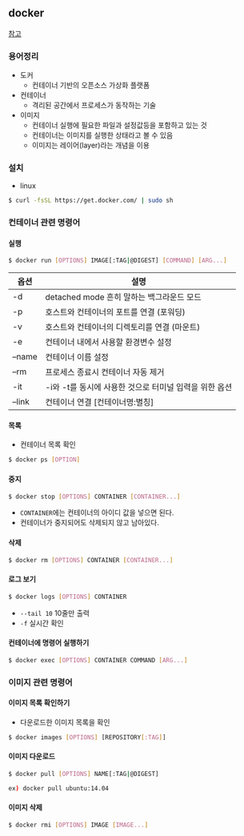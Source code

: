 ## docker
[참고](https://subicura.com/2017/01/19/docker-guide-for-beginners-2.html)
### 용어정리
- 도커
  - 컨테이너 기반의 오픈소스 가상화 플랫폼
- 컨테이너
  - 격리된 공간에서 프로세스가 동작하는 기술
- 이미지
  - 컨테이너 실행에 필요한 파일과 설정값등을 포함하고 있는 것
  - 컨테이너는 이미지를 실행한 상태라고 볼 수 있음
  - 이미지는 레이어(layer)라는 개념을 이용


### 설치
- linux
```bash
$ curl -fsSL https://get.docker.com/ | sudo sh
```

### 컨테이너 관련 명령어
#### 실행
```bash
$ docker run [OPTIONS] IMAGE[:TAG|@DIGEST] [COMMAND] [ARG...]
````
| 옵션 | 설명 |
|---|---|
|-d|	detached mode 흔히 말하는 백그라운드 모드|
|-p|	호스트와 컨테이너의 포트를 연결 (포워딩)|
|-v|	호스트와 컨테이너의 디렉토리를 연결 (마운트)|
|-e|	컨테이너 내에서 사용할 환경변수 설정|
|–name|	컨테이너 이름 설정|
|–rm|	프로세스 종료시 컨테이너 자동 제거|
|-it|-i와 -t를 동시에 사용한 것으로 터미널 입력을 위한 옵션|
|–link|	컨테이너 연결 [컨테이너명:별칭]|

#### 목록
- 컨테이너 목록 확인
```bash
$ docker ps [OPTION]
```
#### 중지
```bash
$ docker stop [OPTIONS] CONTAINER [CONTAINER...]
```
- `CONTAINER`에는 컨테이너의 아이디 값을 넣으면 된다.
- 컨테이너가 중지되어도 삭제되지 않고 남아있다.

#### 삭제
```bash
$ docker rm [OPTIONS] CONTAINER [CONTAINER...]
```

#### 로그 보기
```bash
$ docker logs [OPTIONS] CONTAINER
```
- `--tail 10` 10줄만 출력
- `-f` 실시간 확인

#### 컨테이너에 명령어 실행하기
```bash
$ docker exec [OPTIONS] CONTAINER COMMAND [ARG...]
```

### 이미지 관련 명령어
#### 이미지 목록 확인하기
- 다운로드한 이미지 목록을 확인
```bash
$ docker images [OPTIONS] [REPOSITORY[:TAG]]
```

#### 이미지 다운로드
```bash
$ docker pull [OPTIONS] NAME[:TAG|@DIGEST]

ex) docker pull ubuntu:14.04
```

#### 이미지 삭제
```bash
$ docker rmi [OPTIONS] IMAGE [IMAGE...]
```
